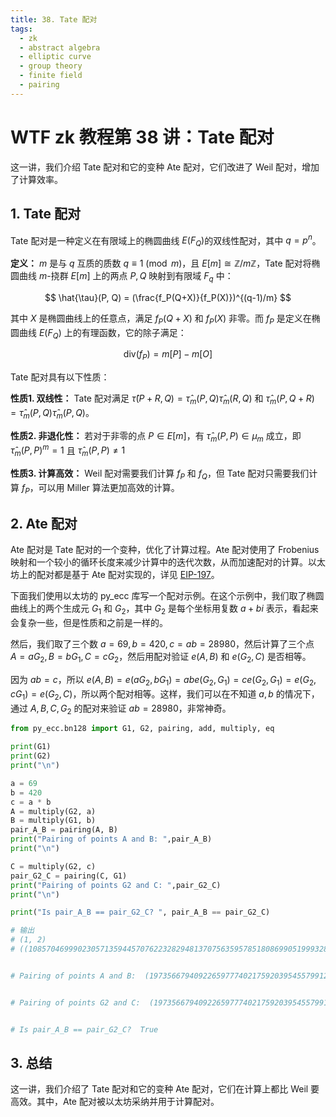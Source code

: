 ```yaml
---
title: 38. Tate 配对
tags:
  - zk
  - abstract algebra
  - elliptic curve
  - group theory
  - finite field
  - pairing
---
```


# WTF zk 教程第 38 讲：Tate 配对

这一讲，我们介绍 Tate 配对和它的变种 Ate 配对，它们改进了 Weil 配对，增加了计算效率。

## 1. Tate 配对

Tate 配对是一种定义在有限域上的椭圆曲线 $E(F_Q)$的双线性配对，其中 $q = p^n$。

**定义：** $m$ 是与 $q$ 互质的质数 $q \equiv 1 \pmod{m}$，且 $E[m] \cong \mathbb{Z}/m\mathbb{Z}$，Tate 配对将椭圆曲线 $m$-挠群 $E[m]$ 上的两点 $P, Q$ 映射到有限域 $F_q$ 中：

$$
\hat{\tau}(P, Q) = (\frac{f_P(Q+X)}{f_P(X)})^{(q-1)/m}
$$

其中 $X$ 是椭圆曲线上的任意点，满足 $f_P(Q+X)$ 和 $f_P(X)$ 非零。而 $f_P$ 是定义在椭圆曲线 $E(F_Q)$ 上的有理函数，它的除子满足：

$$
\text{div}(f_P) = m[P] - m[O]
$$

Tate 配对具有以下性质：

**性质1. 双线性：** Tate 配对满足 $\hat{\tau}(P + R, Q) = \hat{\tau}_m(P, Q) \hat{\tau}_m(R, Q)$ 和 $\hat{\tau}_m(P, Q + R) = \hat{\tau}_m(P, Q) \hat{\tau}_m(P, Q)$。

**性质2. 非退化性：** 若对于非零的点 $P \in E[m]$，有 $\hat{\tau}_m(P,P) \in \mu_m$ 成立，即 $\hat{\tau}_m(P,P) ^m = 1$ 且 $\hat{\tau}_m(P,P) \neq 1$

**性质3. 计算高效：** Weil 配对需要我们计算 $f_P$ 和 $f_Q$，但 Tate 配对只需要我们计算 $f_P$，可以用 Miller 算法更加高效的计算。

## 2. Ate 配对

Ate 配对是 Tate 配对的一个变种，优化了计算过程。Ate 配对使用了 Frobenius 映射和一个较小的循环长度来减少计算中的迭代次数，从而加速配对的计算。以太坊上的配对都是基于 Ate 配对实现的，详见 [EIP-197](https://eips.ethereum.org/EIPS/eip-197)。

下面我们使用以太坊的 py_ecc 库写一个配对示例。在这个示例中，我们取了椭圆曲线上的两个生成元 $G_1$ 和 $G_2$，其中 $G_2$ 是每个坐标用复数 $a+bi$ 表示，看起来会复杂一些，但是性质和之前是一样的。

然后，我们取了三个数 $a = 69, b = 420, c = ab = 28980$，然后计算了三个点 $A= aG_2, B = bG_1, C = cG_2$，然后用配对验证 $e(A, B)$ 和 $e(G_2, C)$ 是否相等。

因为 $ab = c$，所以 $e(A, B) = e(aG_2, bG_1) =  abe(G_2, G_1) = ce(G_2, G_1) = e(G_2, cG_1) = e(G_2, C)$，所以两个配对相等。这样，我们可以在不知道 $a, b$ 的情况下，通过 $A, B, C, G_2$ 的配对来验证 $ab = 28980$，非常神奇。

```python
from py_ecc.bn128 import G1, G2, pairing, add, multiply, eq

print(G1)
print(G2)
print("\n")

a = 69
b = 420
c = a * b
A = multiply(G2, a)
B = multiply(G1, b)
pair_A_B = pairing(A, B)
print("Pairing of points A and B: ",pair_A_B)
print("\n")

C = multiply(G2, c)
pair_G2_C = pairing(C, G1)
print("Pairing of points G2 and C: ",pair_G2_C)
print("\n")

print("Is pair_A_B == pair_G2_C? ", pair_A_B == pair_G2_C)

# 输出
# (1, 2)
# ((10857046999023057135944570762232829481370756359578518086990519993285655852781, 11559732032986387107991004021392285783925812861821192530917403151452391805634), (8495653923123431417604973247489272438418190587263600148770280649306958101930, 4082367875863433681332203403145435568316851327593401208105741076214120093531))


# Pairing of points A and B:  (19735667940922659777402175920395455799125563888708961631093487249968872129612, 1976543863057094994989237517814173599120655827589866703826517845909315612857, 19686523416572620016989349096902944934819162198495809257491045534399198954254, 5826646852844954420149583478015267673527445979905768896060072350584178989060, 2064185964405234542610947637037132798744921024553195185441592358018988389207, 8341934863294343910133492936755210611939463215146220944606211376003151106114, 12807669762027938768857302676393862225355612177677457846751491105239425227277, 5741126950795831539169012545403256931813076395529913201048083937620822856065, 11074901068523180915867722424807487877141140784438044188857570704539589417315, 19327019285776193278582429402961044775129507055467003359023290900912857119476, 17306986078986604236447922180440988200852103029519452658980599808670992125088, 13188937242065601189938233945175869194113210620973903647453917247887073581439)


# Pairing of points G2 and C:  (19735667940922659777402175920395455799125563888708961631093487249968872129612, 1976543863057094994989237517814173599120655827589866703826517845909315612857, 19686523416572620016989349096902944934819162198495809257491045534399198954254, 5826646852844954420149583478015267673527445979905768896060072350584178989060, 2064185964405234542610947637037132798744921024553195185441592358018988389207, 8341934863294343910133492936755210611939463215146220944606211376003151106114, 12807669762027938768857302676393862225355612177677457846751491105239425227277, 5741126950795831539169012545403256931813076395529913201048083937620822856065, 11074901068523180915867722424807487877141140784438044188857570704539589417315, 19327019285776193278582429402961044775129507055467003359023290900912857119476, 17306986078986604236447922180440988200852103029519452658980599808670992125088, 13188937242065601189938233945175869194113210620973903647453917247887073581439)


# Is pair_A_B == pair_G2_C?  True
```

## 3. 总结

这一讲，我们介绍了 Tate 配对和它的变种 Ate 配对，它们在计算上都比 Weil 要高效。其中，Ate 配对被以太坊采纳并用于计算配对。